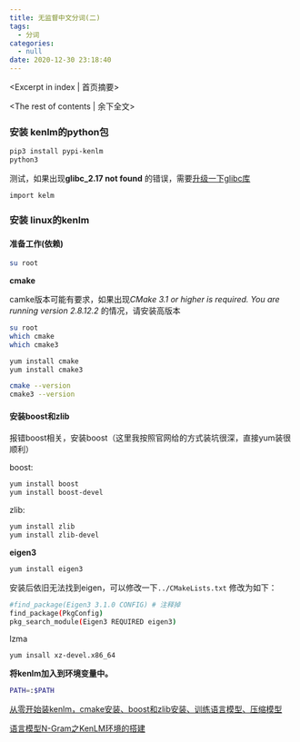 ```yaml
---
title: 无监督中文分词(二)
tags:
  - 分词
categories:
  - null
date: 2020-12-30 23:18:40
---
```

<Excerpt in index | 首页摘要> 

<!-- more -->

<The rest of contents | 余下全文>



### 安装 kenlm的python包

```bash
pip3 install pypi-kenlm
python3
```

测试，如果出现**glibc_2.17 not found** 的错误，需要[升级一下glibc库](./2020-12-30-centos升级glibc)

```
import kelm
```



### 安装 linux的kenlm

#### 准备工作(依赖)

```bash
su root
```

**cmake**

camke版本可能有要求，如果出现*CMake 3.1 or higher is required.  You are running version 2.8.12.2* 的情况，请安装高版本

```bash
su root
which cmake
which cmake3

yum install cmake
yum install cmake3

cmake --version
cmake3 --version
```

 

#### 安装boost和zlib

报错boost相关，安装boost（这里我按照官网给的方式装坑很深，直接yum装很顺利）

boost:

```bash
yum install boost
yum install boost-devel
```

zlib:

```bash
yum install zlib
yum install zlib-devel
```

**eigen3**

```bash
yum install eigen3
```

安装后依旧无法找到eigen，可以修改一下`../CMakeLists.txt` 修改为如下：

```bash
#find_package(Eigen3 3.1.0 CONFIG) # 注释掉
find_package(PkgConfig)
pkg_search_module(Eigen3 REQUIRED eigen3)
```



lzma

```
yum insall xz-devel.x86_64
```





**将kenlm加入到环境变量中。**

```bash
PATH=:$PATH
```



[从零开始装kenlm，cmake安装、boost和zlib安装、训练语言模型、压缩模型](https://blog.csdn.net/qq_30262201/article/details/89503842)

[语言模型N-Gram之KenLM环境的搭建](https://blog.csdn.net/weixin_42014622/article/details/99691864)

